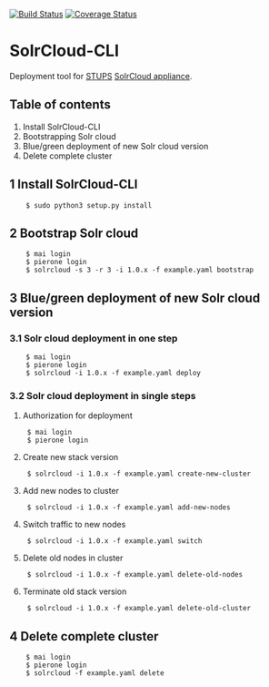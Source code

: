 [![Build Status](https://travis-ci.org/zalando-incubator/solrcloud-cli.svg?branch=master)](https://travis-ci.org/zalando/solrcloud-cli?branch=master)
[![Coverage Status](https://coveralls.io/repos/zalando-incubator/solrcloud-cli/badge.svg?branch=master&service=github)](https://coveralls.io/github/zalando/solrcloud-cli?branch=master)

# SolrCloud-CLI

Deployment tool for [STUPS](https://stups.io/) [SolrCloud appliance](https://github.com/zalando/solrcloud-appliance).

## Table of contents
1. Install SolrCloud-CLI
2. Bootstrapping Solr cloud
3. Blue/green deployment of new Solr cloud version
4. Delete complete cluster

## 1 Install SolrCloud-CLI

        $ sudo python3 setup.py install
        
## 2 Bootstrap Solr cloud

        $ mai login
        $ pierone login
        $ solrcloud -s 3 -r 3 -i 1.0.x -f example.yaml bootstrap


## 3 Blue/green deployment of new Solr cloud version

### 3.1 Solr cloud deployment in one step

        $ mai login
        $ pierone login
        $ solrcloud -i 1.0.x -f example.yaml deploy

### 3.2 Solr cloud deployment in single steps
1. Authorization for deployment

        $ mai login
        $ pierone login

2. Create new stack version
        
        $ solrcloud -i 1.0.x -f example.yaml create-new-cluster

3. Add new nodes to cluster
        
        $ solrcloud -i 1.0.x -f example.yaml add-new-nodes

4. Switch traffic to new nodes
        
        $ solrcloud -i 1.0.x -f example.yaml switch

5. Delete old nodes in cluster
        
        $ solrcloud -i 1.0.x -f example.yaml delete-old-nodes

6. Terminate old stack version
        
        $ solrcloud -i 1.0.x -f example.yaml delete-old-cluster

## 4 Delete complete cluster

        $ mai login
        $ pierone login
        $ solrcloud -f example.yaml delete

